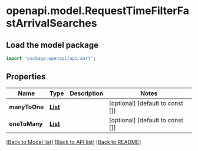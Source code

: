 # openapi.model.RequestTimeFilterFastArrivalSearches

## Load the model package
```dart
import 'package:openapi/api.dart';
```

## Properties
Name | Type | Description | Notes
------------ | ------------- | ------------- | -------------
**manyToOne** | [**List<RequestTimeFilterFastArrivalManyToOneSearch>**](RequestTimeFilterFastArrivalManyToOneSearch.md) |  | [optional] [default to const []]
**oneToMany** | [**List<RequestTimeFilterFastArrivalOneToManySearch>**](RequestTimeFilterFastArrivalOneToManySearch.md) |  | [optional] [default to const []]

[[Back to Model list]](../README.md#documentation-for-models) [[Back to API list]](../README.md#documentation-for-api-endpoints) [[Back to README]](../README.md)



